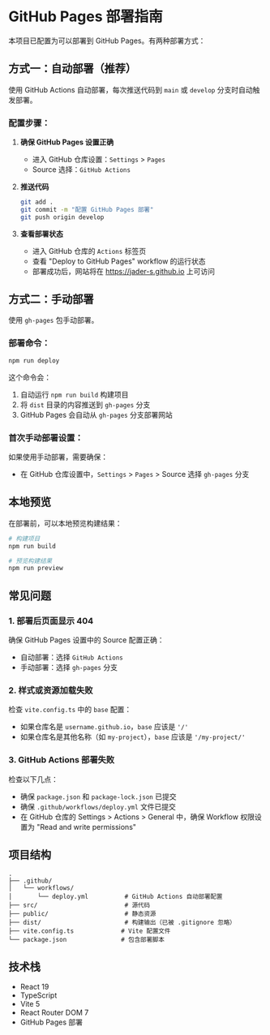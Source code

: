 # GitHub Pages 部署指南

本项目已配置为可以部署到 GitHub Pages。有两种部署方式：

## 方式一：自动部署（推荐）

使用 GitHub Actions 自动部署，每次推送代码到 `main` 或 `develop` 分支时自动触发部署。

### 配置步骤：

1. **确保 GitHub Pages 设置正确**
   - 进入 GitHub 仓库设置：`Settings` > `Pages`
   - Source 选择：`GitHub Actions`

2. **推送代码**
   ```bash
   git add .
   git commit -m "配置 GitHub Pages 部署"
   git push origin develop
   ```

3. **查看部署状态**
   - 进入 GitHub 仓库的 `Actions` 标签页
   - 查看 "Deploy to GitHub Pages" workflow 的运行状态
   - 部署成功后，网站将在 https://jader-s.github.io 上可访问

## 方式二：手动部署

使用 `gh-pages` 包手动部署。

### 部署命令：

```bash
npm run deploy
```

这个命令会：
1. 自动运行 `npm run build` 构建项目
2. 将 `dist` 目录的内容推送到 `gh-pages` 分支
3. GitHub Pages 会自动从 `gh-pages` 分支部署网站

### 首次手动部署设置：

如果使用手动部署，需要确保：
- 在 GitHub 仓库设置中，`Settings` > `Pages` > Source 选择 `gh-pages` 分支

## 本地预览

在部署前，可以本地预览构建结果：

```bash
# 构建项目
npm run build

# 预览构建结果
npm run preview
```

## 常见问题

### 1. 部署后页面显示 404

确保 GitHub Pages 设置中的 Source 配置正确：
- 自动部署：选择 `GitHub Actions`
- 手动部署：选择 `gh-pages` 分支

### 2. 样式或资源加载失败

检查 `vite.config.ts` 中的 `base` 配置：
- 如果仓库名是 `username.github.io`，`base` 应该是 `'/'`
- 如果仓库名是其他名称（如 `my-project`），`base` 应该是 `'/my-project/'`

### 3. GitHub Actions 部署失败

检查以下几点：
- 确保 `package.json` 和 `package-lock.json` 已提交
- 确保 `.github/workflows/deploy.yml` 文件已提交
- 在 GitHub 仓库的 Settings > Actions > General 中，确保 Workflow 权限设置为 "Read and write permissions"

## 项目结构

```
.
├── .github/
│   └── workflows/
│       └── deploy.yml          # GitHub Actions 自动部署配置
├── src/                        # 源代码
├── public/                     # 静态资源
├── dist/                       # 构建输出（已被 .gitignore 忽略）
├── vite.config.ts             # Vite 配置文件
└── package.json               # 包含部署脚本
```

## 技术栈

- React 19
- TypeScript
- Vite 5
- React Router DOM 7
- GitHub Pages 部署

